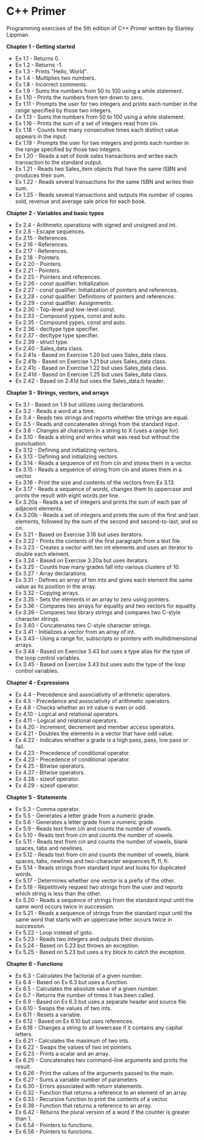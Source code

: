 # C++ Primer

Programming exercises of the 5th edition of C++ Primer written by Stanley Lippman.

**Chapter 1 - Getting started**

* Ex 1.1 - Returns 0.
* Ex 1.2 - Returns -1.
* Ex 1.3 - Prints "Hello, World".
* Ex 1.4 - Multiplies two numbers.
* Ex 1.8 - Incorrect comments.
* Ex 1.9 - Sums the numbers from 50 to 100 using a while statement.
* Ex 1.10 - Prints the numbers from ten down to zero.
* Ex 1.11 - Prompts the user for two integers and prints each number in the range specified by those two integers.
* Ex 1.13 - Sums the numbers from 50 to 100 using a while statement.
* Ex 1.16 - Prints the sum of a set of integers read from cin.
* Ex 1.18 - Counts how many consecutive times each distinct value appears in the input.
* Ex 1.19 - Prompts the user for two integers and prints each number in the range specified by those two integers.
* Ex 1.20 - Reads a set of book sales transactions and writes each transaction to the standard output.
* Ex 1.21 - Reads two Sales_item objects that have the same ISBN and produces their sum.
* Ex 1.22 - Reads several transactions for the same ISBN and writes their sum.
* Ex 1.25 - Reads several transactions and outputs the number of copies sold, revenue and average sale price for each book.

**Chapter 2 - Variables and basic types**

* Ex 2.4 - Arithmetic operations with signed and unsigned and int.
* Ex 2.8 - Escape sequences.
* Ex 2.15 - References.
* Ex 2.16 - References.
* Ex 2.17 - References.
* Ex 2.18 - Pointers.
* Ex 2.20 - Pointers.
* Ex 2.21 - Pointers.
* Ex 2.25 - Pointers and references.
* Ex 2.26 - const qualifier: Initialization.
* Ex 2.27 - const qualifier: Initialization of pointers and references.
* Ex 2.28 - const qualifier: Definitions of pointers and references.
* Ex 2.29 - const qualifier: Assignments.
* Ex 2.30 - Top-level and low-level const.
* Ex 2.33 - Compound yypes, const and auto.
* Ex 2.35 - Compound yypes, const and auto.
* Ex 2.36 - decltype type specifier.
* Ex 2.37 - decltype type specifier.
* Ex 2.39 - struct type.
* Ex 2.40 - Sales_data class.
* Ex 2.41a - Based on Exercise 1.20 but uses Sales_data class.
* Ex 2.41b - Based on Exercise 1.21 but uses Sales_data class.
* Ex 2.41c - Based on Exercise 1.22 but uses Sales_data class.
* Ex 2.41d - Based on Exercise 1.25 but uses Sales_data class.
* Ex 2.42 - Based on 2.41d but uses the Sales_data.h header.

**Chapter 3 - Strings, vectors, and arrays**

* Ex 3.1 - Based on 1.9 but utilizes using declarations.
* Ex 3.2 - Reads a word at a time.
* Ex 3.4 - Reads two strings and reports whether the strings are equal.
* Ex 3.5 - Reads and concatenates strings from the standard input.
* Ex 3.6 - Changes all characters in a string to X (uses a range for).
* Ex 3.10 - Reads a string and writes what was read but without the punctuation.
* Ex 3.12 - Defining and initializing vectors.
* Ex 3.13 - Defining and initializing vectors.
* Ex 3.14 - Reads a sequence of int from cin and stores them in a vector.
* Ex 3.15 - Reads a sequence of string from cin and stores them in a vector.
* Ex 3.16 - Print the size and contents of the vectors from Ex 3.13.
* Ex 3.17 - Reads a sequence of words, changes them to uppercase and prints the result with eight words per line.
* Ex 3.20a - Reads a set of integers and prints the sum of each pair of adjacent elements.
* Ex 3.20b - Reads a set of integers and prints the sum of the first and last elements, followed by the sum of the second and second-to-last, and so on.
* Ex 3.21 - Based on Exercise 3.16 but uses iterators.
* Ex 3.22 - Prints the contents of the first paragraph from a text file.
* Ex 3.23 - Creates a vector with ten int elements and uses an iterator to double each element.
* Ex 3.24 - Based on Exercise 3.20a but uses iterators.
* Ex 3.25 - Counts how many grades fall into various clusters of 10.
* Ex 3.27 - Array declarations.
* Ex 3.31 - Defines an array of ten ints and gives each element the same value as its position in the array.
* Ex 3.32 - Copying arrays.
* Ex 3.35 - Sets the elements in an array to zero using pointers.
* Ex 3.36 - Compares two arrays for equality and two vectors for equality.
* Ex 3.39 - Compares two library strings and compares two C-style character strings.
* Ex 3.40 - Concatenates two C-style character strings.
* Ex 3.41 - Initializes a vector from an array of int.
* Ex 3.43 - Using a range for, subscripts or pointers with multidimensional arrays.
* Ex 3.44 - Based on Exercise 3.43 but uses a type alias for the type of the loop control variables.
* Ex 3.45 - Based on Exercise 3.43 but uses auto the type of the loop control variables.

**Chapter 4 - Expressions**

* Ex 4.4 - Precedence and associativity of arithmetic operators.
* Ex 4.5 - Precedence and associativity of arithmetic operators.
* Ex 4.6 - Checks whether an int value is even or odd.
* Ex 4.10 - Logical and relational operators.
* Ex 4.11 - Logical and relational operators.
* Ex 4.20 - Increment, decrement and member access operators.
* Ex 4.21 - Doubles the elements in a vector<int> that have odd value.
* Ex 4.22 - Indicates whether a grade is a high pass, pass, low pass or fail.
* Ex 4.23 - Precedence of conditional operator.
* Ex 4.23 - Precedence of conditional operator.
* Ex 4.25 - Bitwise operators.
* Ex 4.27 - Bitwise operators.
* Ex 4.28 - sizeof operator.
* Ex 4.29 - sizeof operator.

**Chapter 5 - Statements**

* Ex 5.3 - Comma operator.
* Ex 5.5 - Generates a letter grade from a numeric grade.
* Ex 5.6 - Generates a letter grade from a numeric grade.
* Ex 5.9 - Reads text from cin and counts the number of vowels.
* Ex 5.10 - Reads text from cin and counts the number of vowels.
* Ex 5.11 - Reads text from cin and counts the number of vowels, blank spaces, tabs and newlines.
* Ex 5.12 - Reads text from cin and counts the number of vowels, blank spaces, tabs, newlines and two-character sequences ff, fl, fi.
* Ex 5.14 - Reads strings from standard input and looks for duplicated words.
* Ex 5.17 - Determines whether one vector is a prefix of the other.
* Ex 5.19 - Repetitively request two strings from the user and reports which string is less than the other.
* Ex 5.20 - Reads a sequence of strings from the standard input until the same word occurs twice in succession.
* Ex 5.21 - Reads a sequence of strings from the standard input until the same word that starts with an uppercase letter occurs twice in succession.
* Ex 5.22 - Loop instead of goto.
* Ex 5.23 - Reads two integers and outputs their division.
* Ex 5.24 - Based on 5.23 but throws an exception.
* Ex 5.25 - Based on 5.23 but uses a try block to catch the exception.

**Chapter 6 - Functions**

* Ex 6.3 - Calculates the factorial of a given number.
* Ex 6.4 - Based on Ex 6.3 but uses a function.
* Ex 6.5 - Calculates the absolute value of a given number.
* Ex 6.7 - Returns the number of times it has been called.
* Ex 6.9 - Based on Ex 6.3 but uses a separate header and source file.
* Ex 6.10 - Swaps the values of two ints.
* Ex 6.11 - Resets a variable.
* Ex 6.12 - Based on Ex 6.10 but uses references.
* Ex 6.18 - Changes a string to all lowercase if it contains any capital letters.
* Ex 6.21 - Calculates the maximum of two ints.
* Ex 6.22 - Swaps the values of two int pointers.
* Ex 6.23 - Prints a scalar and an array.
* Ex 6.25 - Concatenates two command-line arguments and prints the result.
* Ex 6.26 - Print the values of the arguments passed to the main.
* Ex 6.27 - Sums a variable number of parameters.
* Ex 6.30 - Errors associated with return statements.
* Ex 6.32 - Function that returns a reference to an element of an array.
* Ex 6.33 - Recursive function to print the contents of a vector.
* Ex 6.38 - Function that returns a reference to an array.
* Ex 6.42 - Returns the plural version of a word if the counter is greater than 1.
* Ex 6.54 - Pointers to functions.
* Ex 6.56 - Pointers to functions.
